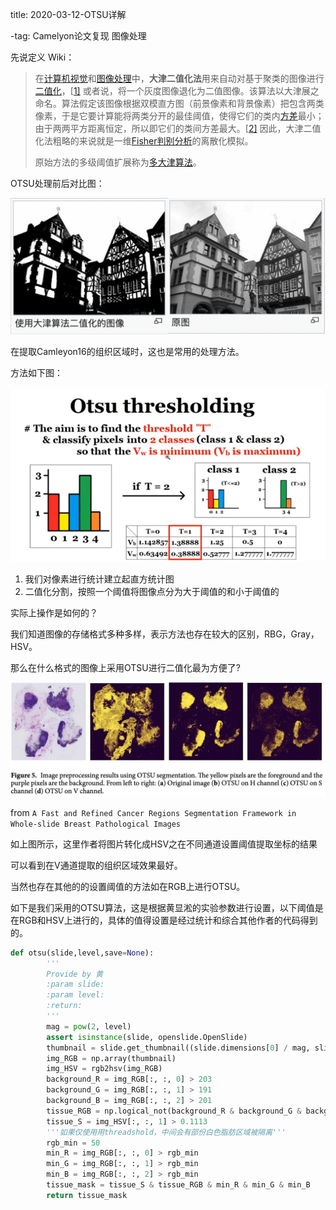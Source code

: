 title: 2020-03-12-OTSU详解

-tag: Camelyon论文复现 图像处理

先说定义 Wiki：

> 在[计算机视觉](https://zh.wikipedia.org/wiki/计算机视觉)和[图像处理](https://zh.wikipedia.org/wiki/图像处理)中，**大津二值化法**用来自动对基于聚类的图像进行[二值化](https://zh.wikipedia.org/wiki/二值化)，[[1\]](https://zh.wikipedia.org/wiki/大津算法#cite_note-Mehmet-1) 或者说，将一个灰度图像退化为二值图像。该算法以大津展之命名。算法假定该图像根据双模直方图（前景像素和背景像素）把包含两类像素，于是它要计算能将两类分开的最佳阈值，使得它们的类内[方差](https://zh.wikipedia.org/wiki/方差)最小；由于两两平方距离恒定，所以即它们的类间方差最大。[[2\]](https://zh.wikipedia.org/wiki/大津算法#cite_note-Otsu-2) 因此，大津二值化法粗略的来说就是一维[Fisher判别分析](https://zh.wikipedia.org/wiki/線性判別分析)的离散化模拟。
>
> 原始方法的多级阈值扩展称为[多大津算法](https://zh.wikipedia.org/w/index.php?title=多大津算法&action=edit&redlink=1)。

OTSU处理前后对比图：

![image-20200312095623850](2020-03-12-OTSU详解.assets/image-20200312095623850.png)

在提取Camleyon16的组织区域时，这也是常用的处理方法。

方法如下图：

![image-20200312095913396](2020-03-12-OTSU详解.assets/image-20200312095913396.png)

1. 我们对像素进行统计建立起直方统计图
2. 二值化分割，按照一个阈值将图像点分为大于阈值的和小于阈值的

实际上操作是如何的？

我们知道图像的存储格式多种多样，表示方法也存在较大的区别，RBG，Gray，HSV。

那么在什么格式的图像上采用OTSU进行二值化最为方便了?

![image-20200312100123784](2020-03-12-OTSU详解.assets/image-20200312100123784.png)

from `A Fast and Refined Cancer Regions Segmentation Framework in Whole-slide Breast Pathological Images`

如上图所示，这里作者将图片转化成HSV之在不同通道设置阈值提取坐标的结果

可以看到在V通道提取的组织区域效果最好。

当然也存在其他的的设置阈值的方法如在RGB上进行OTSU。

如下是我们采用的OTSU算法，这是根据黄显淞的实验参数进行设置，以下阈值是在RGB和HSV上进行的，具体的值得设置是经过统计和综合其他作者的代码得到的。

```python
def otsu(slide,level,save=None):
        '''
        Provide by 黄
        :param slide:
        :param level:
        :return:
        '''
        mag = pow(2, level)
        assert isinstance(slide, openslide.OpenSlide)
        thumbnail = slide.get_thumbnail((slide.dimensions[0] / mag, slide.dimensions[1] / mag)).convert('RGB')
        img_RGB = np.array(thumbnail)
        img_HSV = rgb2hsv(img_RGB)
        background_R = img_RGB[:, :, 0] > 203
        background_G = img_RGB[:, :, 1] > 191
        background_B = img_RGB[:, :, 2] > 201
        tissue_RGB = np.logical_not(background_R & background_G & background_B)
        tissue_S = img_HSV[:, :, 1] > 0.1113
        '''如果仅使用用threadshold，中间会有部份白色脂肪区域被隔离'''
        rgb_min = 50
        min_R = img_RGB[:, :, 0] > rgb_min
        min_G = img_RGB[:, :, 1] > rgb_min
        min_B = img_RGB[:, :, 2] > rgb_min
        tissue_mask = tissue_S & tissue_RGB & min_R & min_G & min_B
        return tissue_mask
```

